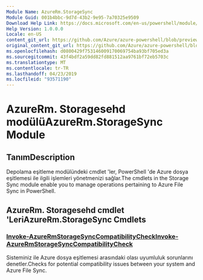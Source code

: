 ```yaml
---
Module Name: AzureRm.StorageSync
Module Guid: 001b4bbc-9d7d-43b2-9e95-7a70325e9509
Download Help Link: https://docs.microsoft.com/en-us/powershell/module/azurerm.storagesync
Help Version: 1.0.0.0
Locale: en-US
content_git_url: https://github.com/Azure/azure-powershell/blob/preview/src/ResourceManager/StorageSync/Commands.StorageSync/help/AzureRm.StorageSync.md
original_content_git_url: https://github.com/Azure/azure-powershell/blob/preview/src/ResourceManager/StorageSync/Commands.StorageSync/help/AzureRm.StorageSync.md
ms.openlocfilehash: d0800429f753146009170069754ba93bf705ed3a
ms.sourcegitcommit: 43f4bdf2a59dd82fd881512aa9761bf72eb5703c
ms.translationtype: MT
ms.contentlocale: tr-TR
ms.lasthandoff: 04/23/2019
ms.locfileid: "93571190"
---
```

# <span data-ttu-id="2feac-101">AzureRm. Storagesehd modülü</span><span class="sxs-lookup"><span data-stu-id="2feac-101">AzureRm.StorageSync Module</span></span>
## <span data-ttu-id="2feac-102">Tanım</span><span class="sxs-lookup"><span data-stu-id="2feac-102">Description</span></span>
<span data-ttu-id="2feac-103">Depolama eşitleme modülündeki cmdlet 'ler, PowerShell 'de Azure dosya eşitlemesi ile ilgili işlemleri yönetmenizi sağlar.</span><span class="sxs-lookup"><span data-stu-id="2feac-103">The cmdlets in the Storage Sync module enable you to manage operations pertaining to Azure File Sync in PowerShell.</span></span>

## <span data-ttu-id="2feac-104">AzureRm. Storagesehd cmdlet 'Leri</span><span class="sxs-lookup"><span data-stu-id="2feac-104">AzureRm.StorageSync Cmdlets</span></span>
### [<span data-ttu-id="2feac-105">Invoke-AzureRmStorageSyncCompatibilityCheck</span><span class="sxs-lookup"><span data-stu-id="2feac-105">Invoke-AzureRmStorageSyncCompatibilityCheck</span></span>](Invoke-AzureRmStorageSyncCompatibilityCheck.md)
<span data-ttu-id="2feac-106">Sisteminiz ile Azure dosya eşitlemesi arasındaki olası uyumluluk sorunlarını denetler.</span><span class="sxs-lookup"><span data-stu-id="2feac-106">Checks for potential compatibility issues between your system and Azure File Sync.</span></span>

